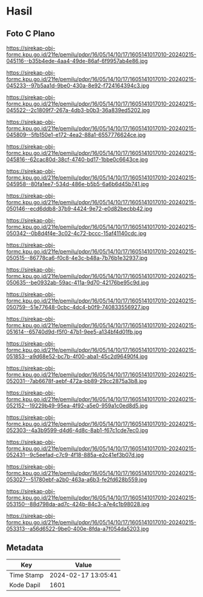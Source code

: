 # Hasil

## Foto C Plano

https://sirekap-obj-formc.kpu.go.id/21fe/pemilu/pdpr/16/05/14/10/17/1605141017010-20240215-045116--b35b4ede-4aa4-49de-86af-6f9957ab4e86.jpg

https://sirekap-obj-formc.kpu.go.id/21fe/pemilu/pdpr/16/05/14/10/17/1605141017010-20240215-045233--97b5aa1d-9be0-430a-8e92-f724164394c3.jpg

https://sirekap-obj-formc.kpu.go.id/21fe/pemilu/pdpr/16/05/14/10/17/1605141017010-20240215-045522--2c1809f7-267a-4db3-b0b3-36a839ed5202.jpg

https://sirekap-obj-formc.kpu.go.id/21fe/pemilu/pdpr/16/05/14/10/17/1605141017010-20240215-045809--5fb150e1-e172-4ea2-88a1-6557776624ce.jpg

https://sirekap-obj-formc.kpu.go.id/21fe/pemilu/pdpr/16/05/14/10/17/1605141017010-20240215-045816--62cac80d-38cf-4740-bd17-1bbe0c6643ce.jpg

https://sirekap-obj-formc.kpu.go.id/21fe/pemilu/pdpr/16/05/14/10/17/1605141017010-20240215-045958--80fa1ee7-534d-486e-b5b5-6a6b6d45b741.jpg

https://sirekap-obj-formc.kpu.go.id/21fe/pemilu/pdpr/16/05/14/10/17/1605141017010-20240215-050146--ecd6ddb8-37b9-4424-9e72-e0d82becbb42.jpg

https://sirekap-obj-formc.kpu.go.id/21fe/pemilu/pdpr/16/05/14/10/17/1605141017010-20240215-050342--0b8d4f4e-3c02-4c72-bccc-15af41140cdc.jpg

https://sirekap-obj-formc.kpu.go.id/21fe/pemilu/pdpr/16/05/14/10/17/1605141017010-20240215-050515--86778ca6-f0c8-4e3c-b48a-7b76b1e32937.jpg

https://sirekap-obj-formc.kpu.go.id/21fe/pemilu/pdpr/16/05/14/10/17/1605141017010-20240215-050635--be0932ab-59ac-411a-9d70-42176be95c9d.jpg

https://sirekap-obj-formc.kpu.go.id/21fe/pemilu/pdpr/16/05/14/10/17/1605141017010-20240215-050759--51e77648-0cbc-4dc4-b0f9-740833556927.jpg

https://sirekap-obj-formc.kpu.go.id/21fe/pemilu/pdpr/16/05/14/10/17/1605141017010-20240215-051614--65740d9d-f5f0-47b1-9ee5-a134bf4d01fb.jpg

https://sirekap-obj-formc.kpu.go.id/21fe/pemilu/pdpr/16/05/14/10/17/1605141017010-20240215-051853--a9d68e52-bc7b-4f00-aba1-45c2d96490f4.jpg

https://sirekap-obj-formc.kpu.go.id/21fe/pemilu/pdpr/16/05/14/10/17/1605141017010-20240215-052031--7ab6678f-aebf-472a-bb89-29cc2875a3b8.jpg

https://sirekap-obj-formc.kpu.go.id/21fe/pemilu/pdpr/16/05/14/10/17/1605141017010-20240215-052152--19229b49-95ea-4f92-a5e0-959a1c0ed8d5.jpg

https://sirekap-obj-formc.kpu.go.id/21fe/pemilu/pdpr/16/05/14/10/17/1605141017010-20240215-052303--4a3b9599-d4d6-4d8c-8ab1-f67c1cde7ec0.jpg

https://sirekap-obj-formc.kpu.go.id/21fe/pemilu/pdpr/16/05/14/10/17/1605141017010-20240215-052431--9c5eefad-c7c9-4f18-885a-e2c41ef3b07d.jpg

https://sirekap-obj-formc.kpu.go.id/21fe/pemilu/pdpr/16/05/14/10/17/1605141017010-20240215-053027--51780ebf-a2b0-463a-a6b3-fe2fd628b559.jpg

https://sirekap-obj-formc.kpu.go.id/21fe/pemilu/pdpr/16/05/14/10/17/1605141017010-20240215-053150--88d798da-ad7c-424b-84c3-a7e4c1b98028.jpg

https://sirekap-obj-formc.kpu.go.id/21fe/pemilu/pdpr/16/05/14/10/17/1605141017010-20240215-053313--a56d6522-9be0-400e-8fda-a7f054da5203.jpg


## Metadata

| Key        | Value               |
| ---------- | ------------------- |
| Time Stamp | 2024-02-17 13:05:41 |
| Kode Dapil | 1601                |



